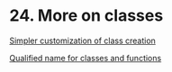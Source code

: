 # 24. More on classes

[Simpler customization of class creation](https://fpy.li/pep487)

[Qualified name for classes and functions](https://fpy.li/pep3155)
